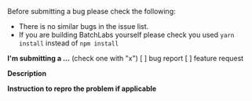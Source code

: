 Before submitting a bug please check the following:
- There is no similar bugs in the issue list.
- If you are building BatchLabs yourself please check you used `yarn install` instead of `npm install`

**I'm submitting a ...**  (check one with "x")
[ ] bug report
[ ] feature request


**Description**

**Instruction to repro the problem if applicable**
